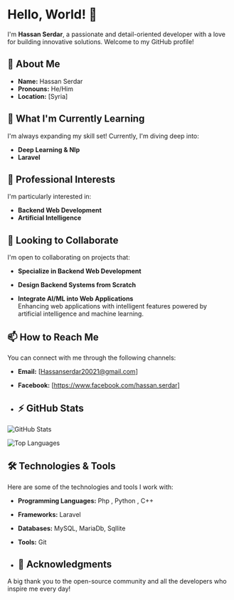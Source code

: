 # Hello, World! 👋
I'm **Hassan Serdar**, a passionate and detail-oriented developer with a love for building innovative solutions. Welcome to my GitHub profile!

## 🚀 About Me

- **Name:** Hassan Serdar
- **Pronouns:** He/Him
- **Location:** [Syria]

## 🌱 What I'm Currently Learning

I'm always expanding my skill set! Currently, I'm diving deep into:

- **Deep Learning & Nlp**
- **Laravel**

## 💼 Professional Interests

I'm particularly interested in:

- **Backend Web Development**  
- **Artificial Intelligence**  

## 💞️ Looking to Collaborate

I'm open to collaborating on projects that:

- **Specialize in Backend Web Development**  

- **Design Backend Systems from Scratch**  

- **Integrate AI/ML into Web Applications**  
  Enhancing web applications with intelligent features powered by artificial intelligence and machine learning.

## 📫 How to Reach Me

You can connect with me through the following channels:

- **Email:** [Hassanserdar20021@gmail.com]
- **Facebook:** [https://www.facebook.com/hassan.serdar]

- ## ⚡ GitHub Stats

![GitHub Stats](https://github-readme-stats.vercel.app/api?username=Hassan-serdar&show_icons=true&theme=radical)

![Top Languages](https://github-readme-stats.vercel.app/api/top-langs/?username=Hassan-serdar&layout=compact&theme=radical)

## 🛠️ Technologies & Tools

Here are some of the technologies and tools I work with:

- **Programming Languages:** Php , Python , C++
- **Frameworks:** Laravel
- **Databases:** MySQL, MariaDb, Sqllite
- **Tools:** Git

- ## 🙏 Acknowledgments

A big thank you to the open-source community and all the developers who inspire me every day!

<!---
Hassan-serdar/Hassan-serdar is a ✨ special ✨ repository because its `README.md` (this file) appears on your GitHub profile.
You can click the Preview link to take a look at your changes.
--->
